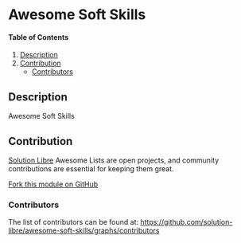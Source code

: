 # Awesome Soft Skills

#### Table of Contents

1. [Description](#mdescription)
2. [Contribution](#contribution)
    * [Contributors](#contributors)

## Description

Awesome Soft Skills

## Contribution

[Solution Libre](https://www.solution-libre.fr) Awesome Lists are open projects, and community contributions are essential for keeping them great.

[Fork this module on GitHub](https://github.com/solution-libre/awesome-soft-skills/fork)

### Contributors

The list of contributors can be found at: https://github.com/solution-libre/awesome-soft-skills/graphs/contributors
